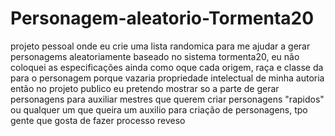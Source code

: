 # Personagem-aleatorio-Tormenta20
projeto pessoal onde eu crie uma lista randomica para me ajudar a gerar personagems aleatoriamente baseado no sistema tormenta20, eu não coloquei as especificações ainda como oque cada origem, raça e classe da para o personagem porque vazaria propriedade intelectual de minha autoria então no projeto publico eu pretendo mostrar so a parte de gerar personagens para auxiliar mestres que querem criar personagens "rapidos" ou qualquer um que queira um auxilio para criação de personagens, tpo gente que gosta de fazer processo reveso
